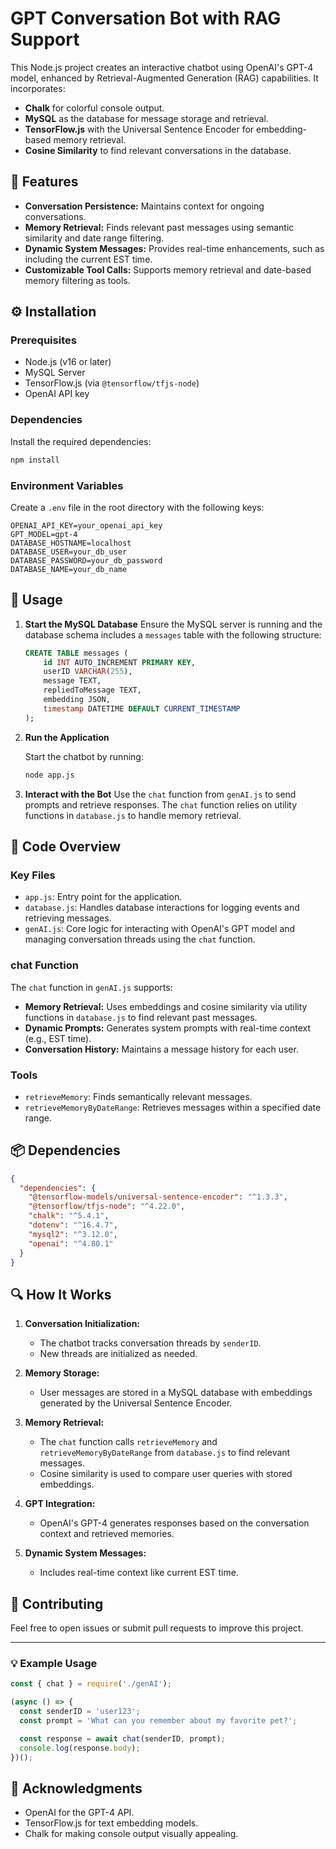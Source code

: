 # GPT Conversation Bot with RAG Support

This Node.js project creates an interactive chatbot using OpenAI's GPT-4 model, enhanced by Retrieval-Augmented Generation (RAG) capabilities. It incorporates:

- **Chalk** for colorful console output.
- **MySQL** as the database for message storage and retrieval.
- **TensorFlow.js** with the Universal Sentence Encoder for embedding-based memory retrieval.
- **Cosine Similarity** to find relevant conversations in the database.

## 🚀 Features

- **Conversation Persistence:** Maintains context for ongoing conversations.
- **Memory Retrieval:** Finds relevant past messages using semantic similarity and date range filtering.
- **Dynamic System Messages:** Provides real-time enhancements, such as including the current EST time.
- **Customizable Tool Calls:** Supports memory retrieval and date-based memory filtering as tools.

## ⚙️ Installation

### Prerequisites

- Node.js (v16 or later)
- MySQL Server
- TensorFlow.js (via `@tensorflow/tfjs-node`)
- OpenAI API key

### Dependencies

Install the required dependencies:

```bash
npm install
```

### Environment Variables

Create a `.env` file in the root directory with the following keys:

```env
OPENAI_API_KEY=your_openai_api_key
GPT_MODEL=gpt-4
DATABASE_HOSTNAME=localhost
DATABASE_USER=your_db_user
DATABASE_PASSWORD=your_db_password
DATABASE_NAME=your_db_name
```

## 📝 Usage

1. **Start the MySQL Database**
   Ensure the MySQL server is running and the database schema includes a `messages` table with the following structure:

   ```sql
   CREATE TABLE messages (
       id INT AUTO_INCREMENT PRIMARY KEY,
       userID VARCHAR(255),
       message TEXT,
       repliedToMessage TEXT,
       embedding JSON,
       timestamp DATETIME DEFAULT CURRENT_TIMESTAMP
   );
   ```

2. **Run the Application**

   Start the chatbot by running:

   ```bash
   node app.js
   ```

3. **Interact with the Bot**
   Use the `chat` function from `genAI.js` to send prompts and retrieve responses. The `chat` function relies on utility functions in `database.js` to handle memory retrieval.

## 📂 Code Overview

### Key Files

- `app.js`: Entry point for the application.
- `database.js`: Handles database interactions for logging events and retrieving messages.
- `genAI.js`: Core logic for interacting with OpenAI's GPT model and managing conversation threads using the `chat` function.

### chat Function

The `chat` function in `genAI.js` supports:

- **Memory Retrieval:** Uses embeddings and cosine similarity via utility functions in `database.js` to find relevant past messages.
- **Dynamic Prompts:** Generates system prompts with real-time context (e.g., EST time).
- **Conversation History:** Maintains a message history for each user.

### Tools

- `retrieveMemory`: Finds semantically relevant messages.
- `retrieveMemoryByDateRange`: Retrieves messages within a specified date range.

## 📦 Dependencies

```json
{
  "dependencies": {
    "@tensorflow-models/universal-sentence-encoder": "^1.3.3",
    "@tensorflow/tfjs-node": "^4.22.0",
    "chalk": "^5.4.1",
    "dotenv": "^16.4.7",
    "mysql2": "^3.12.0",
    "openai": "^4.80.1"
  }
}
```

## 🔍 How It Works

1. **Conversation Initialization:**
   - The chatbot tracks conversation threads by `senderID`.
   - New threads are initialized as needed.

2. **Memory Storage:**
   - User messages are stored in a MySQL database with embeddings generated by the Universal Sentence Encoder.

3. **Memory Retrieval:**
   - The `chat` function calls `retrieveMemory` and `retrieveMemoryByDateRange` from `database.js` to find relevant messages.
   - Cosine similarity is used to compare user queries with stored embeddings.

4. **GPT Integration:**
   - OpenAI's GPT-4 generates responses based on the conversation context and retrieved memories.

5. **Dynamic System Messages:**
   - Includes real-time context like current EST time.

## 🤝 Contributing

Feel free to open issues or submit pull requests to improve this project.

---

### 💡 Example Usage

```javascript
const { chat } = require('./genAI');

(async () => {
  const senderID = 'user123';
  const prompt = 'What can you remember about my favorite pet?';

  const response = await chat(senderID, prompt);
  console.log(response.body);
})();
```

## 🙏 Acknowledgments

- OpenAI for the GPT-4 API.
- TensorFlow.js for text embedding models.
- Chalk for making console output visually appealing.